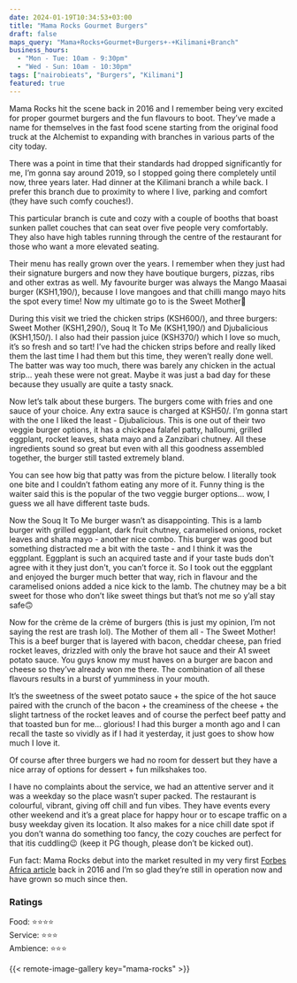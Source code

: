 ```yaml
---
date: 2024-01-19T10:34:53+03:00
title: "Mama Rocks Gourmet Burgers"
draft: false
maps_query: "Mama+Rocks+Gourmet+Burgers+-+Kilimani+Branch"
business_hours:
  - "Mon - Tue: 10am - 9:30pm"
  - "Wed - Sun: 10am - 10:30pm"
tags: ["nairobieats", "Burgers", "Kilimani"]
featured: true
---
```


Mama Rocks hit the scene back in 2016 and I remember being very excited for proper gourmet burgers and the fun flavours to boot. They’ve made a name for themselves in the fast food scene starting from the original food truck at the Alchemist to expanding with branches in various parts of the city today.

There was a point in time that their standards had dropped significantly for me, I’m gonna say around 2019, so I stopped going there completely until now, three years later. Had dinner at the Kilimani branch a while back. I prefer this branch due to proximity to where I live, parking and comfort (they have such comfy couches!).

This particular branch is cute and cozy with a couple of booths that boast sunken pallet couches that can seat over five people very comfortably. They also have high tables running through the centre of the restaurant for those who want a more elevated seating.

Their menu has really grown over the years. I remember when they just had their signature burgers and now they have boutique burgers, pizzas, ribs and other extras as well. My favourite burger was always the Mango Maasai burger (KSH1,190/), because I love mangoes and that chilli mango mayo hits the spot every time! Now my ultimate go to is the Sweet Mother🤤

During this visit we tried the chicken strips (KSH600/), and three burgers: Sweet Mother (KSH1,290/), Souq It To Me (KSH1,190/) and Djubalicious (KSH1,150/). I also had their passion juice (KSH370/) which I love so much, it’s so fresh and so tart! I’ve had the chicken strips before and really liked them the last time I had them but this time, they weren’t really done well. The batter was way too much, there was barely any chicken in the actual strip… yeah these were not great. Maybe it was just a bad day for these because they usually are quite a tasty snack.

Now let’s talk about these burgers. The burgers come with fries and one sauce of your choice. Any extra sauce is charged at KSH50/. I’m gonna start with the one I liked the least - Djubalicious. This is one out of their two veggie burger options, it has a chickpea falafel patty, halloumi, grilled eggplant, rocket leaves, shata mayo and a Zanzibari chutney. All these ingredients sound so great but even with all this goodness assembled together, the burger still tasted extremely bland.

You can see how big that patty was from the picture below. I literally took one bite and I couldn’t fathom eating any more of it. Funny thing is the waiter said this is the popular of the two veggie burger options… wow, I guess we all have different taste buds.

Now the Souq It To Me burger wasn’t as disappointing. This is a lamb burger with grilled eggplant, dark fruit chutney, caramelised onions, rocket leaves and shata mayo - another nice combo. This burger was good but something distracted me a bit with the taste - and I think it was the eggplant. Eggplant is such an acquired taste and if your taste buds don't agree with it they just don't, you can’t force it. So I took out the eggplant and enjoyed the burger much better that way, rich in flavour and the caramelised onions added a nice kick to the lamb. The chutney may be a bit sweet for those who don’t like sweet things but that’s not me so y’all stay safe🙃

Now for the crème de la crème of burgers (this is just my opinion, I’m not saying the rest are trash lol). The Mother of them all - The Sweet Mother! This is a beef burger that is layered with bacon, cheddar cheese, pan fried rocket leaves, drizzled with only the brave hot sauce and their A1 sweet potato sauce. You guys know my must haves on a burger are bacon and cheese so they’ve already won me there. The combination of all these flavours results in a burst of yumminess in your mouth.

It’s the sweetness of the sweet potato sauce + the spice of the hot sauce paired with the crunch of the bacon + the creaminess of the cheese + the slight tartness of the rocket leaves and of course the perfect beef patty and that toasted bun for me… glorious! I had this burger a month ago and I can recall the taste so vividly as if I had it yesterday, it just goes to show how much I love it.

Of course after three burgers we had no room for dessert but they have a nice array of options for dessert + fun milkshakes too.

I have no complaints about the service, we had an attentive server and it was a weekday so the place wasn’t super packed. The restaurant is colourful, vibrant, giving off chill and fun vibes. They have events every other weekend and it’s a great place for happy hour or to escape traffic on a busy weekday given its location. It also makes for a nice chill date spot if you don’t wanna do something too fancy, the cozy couches are perfect for that itis cuddling😉 (keep it PG though, please don’t be kicked out).

Fun fact: Mama Rocks debut into the market resulted in my very first [Forbes Africa article](https://www.forbesafrica.com/woman/2016/12/01/burgers-wheels-hungry-success/) back in 2016 and I’m so glad they’re still in operation now and have grown so much since then.

### Ratings

Food: ⭐️⭐️⭐️⭐️<br>
Service: ⭐️⭐️⭐️<br>
Ambience: ⭐️⭐️⭐️<br>

{{< remote-image-gallery key="mama-rocks" >}}
